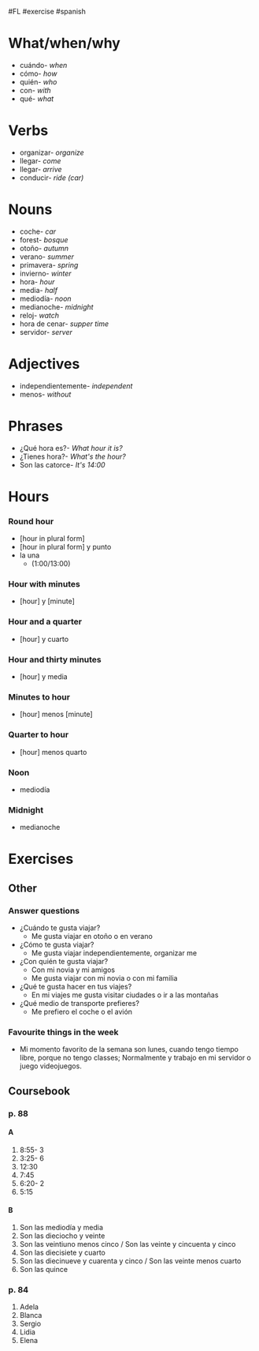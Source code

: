 #FL #exercise #spanish 

# What/when/why
- cuándo- *when*
- cómo- *how*
- quién- *who*
- con- *with*
- qué- *what*

# Verbs
- organizar- *organize*
- llegar- *come*
- llegar- *arrive*
- conducir- *ride (car)*

# Nouns
- coche- *car*
- forest- *bosque*
- otoño- *autumn*
- verano- *summer*
- primavera- *spring*
- invierno- *winter*
- hora- *hour*
- media- *half*
- mediodía- *noon*
- medianoche- *midnight*
- reloj- *watch*
- hora de cenar- *supper time*
- servidor- *server*

# Adjectives
- independientemente- *independent*
- menos- *without*

# Phrases
- ¿Qué hora es?- *What hour it is?*
- ¿Tienes hora?- *What's the hour?*
- Son las catorce- *It's 14:00*

# Hours
### Round hour
- \[hour in plural form]
- \[hour in plural form] y punto
- la una
	- (1:00/13:00)

### Hour with minutes
- \[hour] y \[minute]

### Hour and a quarter
- \[hour] y cuarto

### Hour and thirty minutes
- \[hour] y media

### Minutes to hour
- \[hour] menos \[minute]

### Quarter to hour
- \[hour] menos quarto

### Noon
- mediodía

### Midnight
- medianoche

# Exercises
## Other
### Answer questions
- ¿Cuándo te gusta viajar?
	- Me gusta viajar en otoño o en verano
- ¿Cómo te gusta viajar?
	- Me gusta viajar independientemente, organizar me
- ¿Con quién te gusta viajar?
	- Con mi novia y mi amigos
	- Me gusta viajar con mi novia o con mi familia
- ¿Qué te gusta hacer en tus viajes?
	- En mi viajes me gusta visitar ciudades o ir a las montañas
- ¿Qué medio de transporte prefieres?
	- Me prefiero el coche o el avión

### Favourite things in the week
- Mi momento favorito de la semana son lunes, cuando tengo tiempo libre, porque no tengo classes; Normalmente y trabajo en mi servidor o juego videojuegos.

## Coursebook
### p. 88
#### A
1. 8:55- 3
2. 3:25- 6
3. 12:30
4. 7:45 
5. 6:20- 2
6. 5:15
#### B
1. Son las mediodía y media
2. Son las dieciocho y veinte
3. Son las veintiuno menos cinco / Son las veinte y cincuenta y cinco
4. Son las diecisiete y cuarto
5. Son las diecinueve y cuarenta y cinco / Son las veinte menos cuarto
6. Son las quince 

### p. 84
1. Adela
2. Blanca
3. Sergio
4. Lidia
5. Elena